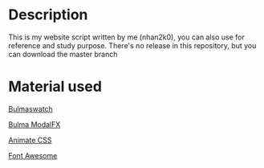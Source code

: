 # Description
This is my website script written by me (nhan2k0), you can also use for reference and study purpose. There's no release in this repository, but you can download the master branch
# Material used
[Bulmaswatch](https://jenil.github.io/bulmaswatch/superhero/)

[Bulma ModalFX](https://github.com/postare/bulma-modal-fx)

[Animate CSS](https://github.com/daneden/animate.css)

[Font Awesome](https://fontawesome.com)

